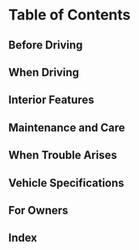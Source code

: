 # Table of Contents

## Before Driving

## When Driving

## Interior Features

## Maintenance and Care

## When Trouble Arises

## Vehicle Specifications

## For Owners

## Index
